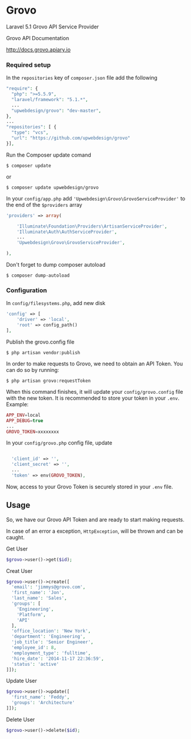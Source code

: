 # Grovo
Laravel 5.1 Grovo API Service Provider

Grovo API Documentation

http://docs.grovo.apiary.io

### Required setup

In the `repositories` key of `composer.json` file add the following

```php
"require": {
  "php": ">=5.5.9",
  "laravel/framework": "5.1.*",
  ...
  "upwebdesign/grovo": "dev-master",
},
...
"repositories": [ {
  "type": "vcs",
  "url": "https://github.com/upwebdesign/grovo"
}],
```
Run the Composer update comand

    $ composer update

or

    $ composer update upwebdesign/grovo

In your `config/app.php` add `'Upwebdesign\Grovo\GrovoServiceProvider'` to the end of the `$providers` array

```php
'providers' => array(

    'Illuminate\Foundation\Providers\ArtisanServiceProvider',
    'Illuminate\Auth\AuthServiceProvider',
    ...
    'Upwebdesign\Grovo\GrovoServiceProvider',

),
```

Don't forget to dump composer autoload

    $ composer dump-autoload

### Configuration

In `config/filesystems.php`, add new disk

```php
'config' => [
    'driver' => 'local',
    'root' => config_path()
],
```

Publish the grovo.config file

    $ php artisan vendor:publish

In order to make requests to Grovo, we need to obtain an API Token. You can do so by running:

    $ php artisan grovo:requestToken

When this command finishes, it will update your `config/grovo.config` file with the new token. It is recommended to store your token in your `.env`. Example:

```php
APP_ENV=local
APP_DEBUG=true
...
GROVO_TOKEN=xxxxxxxx
```

In your `config/grovo.php` config file, update

```php

  'client_id' => '',
  'client_secret' => '',
  ...
  'token' => env(GROVO_TOKEN),
```

Now, access to your Grovo Token is securely stored in your `.env` file.

## Usage

So, we have our Grovo API Token and are ready to start making requests.

In case of an error a exception, `HttpException`, will be thrown and can be caught.

Get User

```php
$grovo->user()->get($id);
```

Creat User
```php
$grovo->user()->create([
  'email': 'jimmys@grovo.com',
  'first_name': 'Jon',
  'last_name': 'Sales',
  'groups': [
    'Engineering',
    'Platform',
    'API'
  ],
  'office_location': 'New York',
  'department': 'Engineering',
  'job_title': 'Senior Engineer',
  'employee_id': 8,
  'employment_type': 'fulltime',
  'hire_date': '2014-11-17 22:36:59',
  'status': 'active'
]]);
```

Update User
```php
$grovo->user()->update([
  'first_name': 'Feddy',
  'groups': 'Architecture'
]]);
```

Delete User
```php
$grovo->user()->delete($id);
```